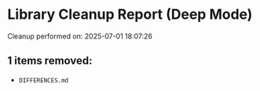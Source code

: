 # Library Cleanup Report (Deep Mode)

Cleanup performed on: 2025-07-01 18:07:26

## 1 items removed:

- `DIFFERENCES.md`

